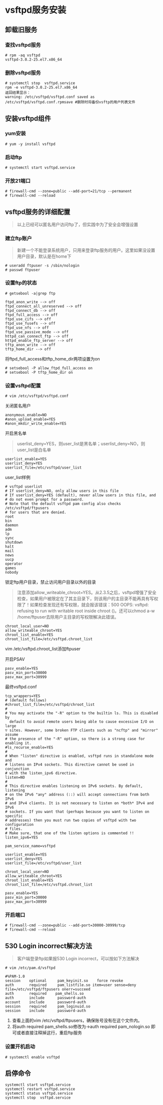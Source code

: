 # vsftpd服务安装

## 卸载旧服务

### 查找vsftpd服务
```
# rpm -aq vsftpd
vsftpd-3.0.2-25.el7.x86_64
```

### 删除vsftpd服务
```
# systemctl stop  vsftpd.service
rpm -e vsftpd-3.0.2-25.el7.x86_64
返回结果显示：
warning: /etc/vsftpd/vsftpd.conf saved as /etc/vsftpd/vsftpd.conf.rpmsave #删除时将备份vsftp的用户列表文件
```

## 安装vsftpd组件

### yum安装
```
# yum -y install vsftpd
```

### 启动ftp
```
# systemctl start vsftpd.service
```

### 开放21端口
```
# firewall-cmd --zone=public --add-port=21/tcp --permanent
# firewall-cmd --reload
```

## vsftpd服务的详细配置
> 以上已经可以匿名用户访问ftp了，但实践中为了安全会增强设置

### 建立ftp账户
> 新建一个不能登录系统用户，只用来登录ftp服务的用户。这里如果没设置用户目录，默认是在home下
```
# useradd ftpuser -s /sbin/nologin
# passwd ftpuser
```

### 设置ftp的状态
```
# getsebool -a|grep ftp

ftpd_anon_write --> off
ftpd_connect_all_unreserved --> off
ftpd_connect_db --> off
ftpd_full_access --> off
ftpd_use_cifs --> off
ftpd_use_fusefs --> off
ftpd_use_nfs --> off
ftpd_use_passive_mode --> off
httpd_can_connect_ftp --> off
httpd_enable_ftp_server --> off
tftp_anon_write --> off
tftp_home_dir --> off
```
将ftpd_full_access和tftp_home_dir两项设置为on
```
# setsebool -P allow_ftpd_full_access on
# setsebool -P tftp_home_dir on
```

### 设置vsftpd配置
```
# vim /etc/vsftpd/vsftpd.conf
```

关闭匿名用户
```
anonymous_enable=NO
#anon_upload_enable=YES
#anon_mkdir_write_enable=YES
```

开启黑名单
>userlist_deny=YES，则user_list是黑名单；userlist_deny=NO，则user_list是白名单
```
userlist_enable=YES
userlist_deny=YES
userlist_file=/etc/vsftpd/user_list
```

user_list样例
```
# vsftpd userlist
# If userlist_deny=NO, only allow users in this file
# If userlist_deny=YES (default), never allow users in this file, and
# do not even prompt for a password.
# Note that the default vsftpd pam config also checks /etc/vsftpd/ftpusers
# for users that are denied.
root
bin
daemon
adm
lp
sync
shutdown
halt
mail
news
uucp
operator
games
nobody
```

锁定ftp用户目录，禁止访问用户目录以外的目录
> 注意添加allow_writeable_chroot=YES。从2.3.5之后，vsftpd增强了安全检查，如果用户被限定在了其主目录下，则该用户的主目录不能再具有写权限了！如果检查发现还有写权限，就会报该错误：500 OOPS: vsftpd: refusing to run with writable root inside chroot ()。还可以chmod a-w /home/ftpuser去除用户主目录的写权限解决此错误。
```
chroot_local_user=NO
allow_writeable_chroot=YES
chroot_list_enable=YES
chroot_list_file=/etc/vsftpd.chroot_list
```

vim /etc/vsftpd.chroot_list添加ftpuser

开启PSAV
```
pasv_enable=YES
pasv_min_port=30000
pasv_max_port=30999
```

最终vsftpd.conf
```
tcp_wrappers=YES
# (default follows)
#chroot_list_file=/etc/vsftpd/chroot_list
#
# You may activate the "-R" option to the builtin ls. This is disabled by
  default to avoid remote users being able to cause excessive I/O on large
▽ sites. However, some broken FTP clients such as "ncftp" and "mirror" assume
# the presence of the "-R" option, so there is a strong case for enabling it.
#ls_recurse_enable=YES
#
# When "listen" directive is enabled, vsftpd runs in standalone mode and
# listens on IPv4 sockets. This directive cannot be used in conjunction
# with the listen_ipv6 directive.
listen=NO
#
# This directive enables listening on IPv6 sockets. By default, listening
# on the IPv6 "any" address (::) will accept connections from both IPv6
# and IPv4 clients. It is not necessary to listen on *both* IPv4 and IPv6
# sockets. If you want that (perhaps because you want to listen on specific
# addresses) then you must run two copies of vsftpd with two configuration
# files.
# Make sure, that one of the listen options is commented !!
listen_ipv6=YES

pam_service_name=vsftpd

userlist_enable=YES
userlist_deny=YES
userlist_file=/etc/vsftpd/user_list

chroot_local_user=NO
allow_writeable_chroot=YES
chroot_list_enable=YES
chroot_list_file=/etc/vsftpd.chroot_list

pasv_enable=YES
pasv_min_port=30000
pasv_max_port=30999

```

### 开启端口
```
# firewall-cmd --zone=public --add-port=30000-30999/tcp 
# firewall-cmd --reload
```

## 530 Login incorrect解决方法
> 客户端登录ftp如果报530 Login incorrect，可以按如下方法解决
```
# vim /etc/pam.d/vsftpd

#%PAM-1.0
session    optional     pam_keyinit.so    force revoke
auth       required     pam_listfile.so item=user sense=deny file=/etc/vsftpd/ftpusers onerr=succeed
auth       required    pam_shells.so
auth       include      password-auth
account    include      password-auth
session    required     pam_loginuid.so
session    include      password-auth
```

1. 查看上面的vim /etc/vsftpd/ftpusers，确保账号没有在这个文件内。
2. 将auth required pam_shells.so修改为->auth required pam_nologin.so 即可或者直接注释掉这行，重启ftp服务

### 设置开机启动
```
# systemctl enable vsftpd
```

## 启停命令
```
systemctl start vsftpd.service
systemctl restart vsftpd.service
systemctl status vsftpd.service
systemctl stop  vsftpd.service
```
